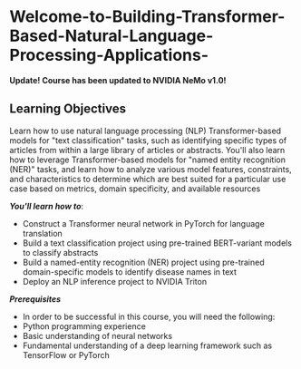 # Welcome-to-Building-Transformer-Based-Natural-Language-Processing-Applications-


**Update! Course has been updated to NVIDIA NeMo v1.0!**

## Learning Objectives ##

Learn how to use natural language processing (NLP) Transformer-based models for "text classification" tasks, such as identifying specific types of articles from within a large library of articles or abstracts. You'll also learn how to leverage Transformer-based models for "named entity recognition (NER)" tasks, and learn how to analyze various model features, constraints, and characteristics to determine which are best suited for a particular use case based on metrics, domain specificity, and available resources

***You'll learn how to***:

- Construct a Transformer neural network in PyTorch for language translation
- Build a text classification project using pre-trained BERT-variant models to classify abstracts
- Build a named-entity recognition (NER) project using pre-trained domain-specific models to identify disease names in text
- Deploy an NLP inference project to NVIDIA Triton

***Prerequisites***

* In order to be successful in this course, you will need the following:
* Python programming experience
* Basic understanding of neural networks
* Fundamental understanding of a deep learning framework such as TensorFlow or PyTorch
